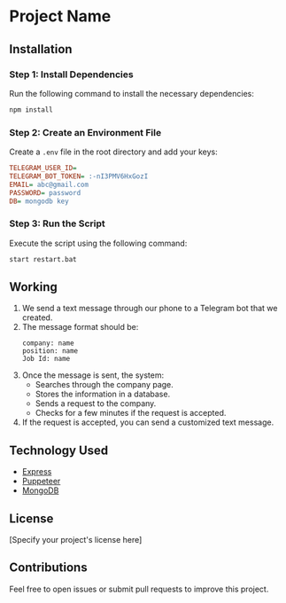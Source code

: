 # Project Name

## Installation

### Step 1: Install Dependencies

Run the following command to install the necessary dependencies:

```sh
npm install
```

### Step 2: Create an Environment File

Create a `.env` file in the root directory and add your keys:

```ini
TELEGRAM_USER_ID= 
TELEGRAM_BOT_TOKEN= :-nI3PMV6HxGozI
EMAIL= abc@gmail.com 
PASSWORD= password 
DB= mongodb key
```

### Step 3: Run the Script

Execute the script using the following command:

```sh
start restart.bat
```

## Working

1. We send a text message through our phone to a Telegram bot that we created.
2. The message format should be:
   ```plaintext
   company: name
   position: name
   Job Id: name
   ```
3. Once the message is sent, the system:
   - Searches through the company page.
   - Stores the information in a database.
   - Sends a request to the company.
   - Checks for a few minutes if the request is accepted.
4. If the request is accepted, you can send a customized text message.

## Technology Used

- [Express](https://expressjs.com/)
- [Puppeteer](https://pptr.dev/)
- [MongoDB](https://www.mongodb.com/)

## License

[Specify your project's license here]

## Contributions

Feel free to open issues or submit pull requests to improve this project.

